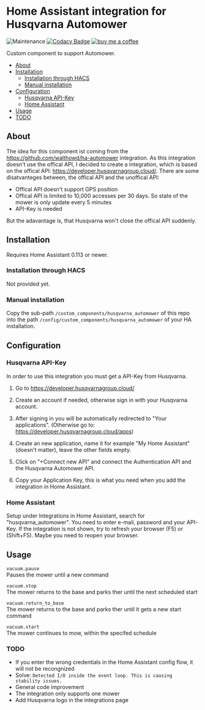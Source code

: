 # Home Assistant integration for Husqvarna Automower

![Maintenance](https://img.shields.io/maintenance/yes/2020.svg)
[![Codacy Badge](https://api.codacy.com/project/badge/Grade/f1a332b2d2de4edca8c46b6e74b2bacd)](https://app.codacy.com/manual/Thomas55555/husqvarna_automower?utm_source=github.com&utm_medium=referral&utm_content=Thomas55555/husqvarna_automower&utm_campaign=Badge_Grade_Dashboard)
[![buy me a coffee](https://img.shields.io/badge/If%20you%20like%20it-Buy%20me%20a%20coffee-orange.svg)](https://www.buymeacoffee.com/Thomas55555)

Custom component to support Automower.


- [About](#about)
- [Installation](#installation)
  - [Installation through HACS](#installation-through-hacs)
  - [Manual installation](#manual-installation)  
- [Configuration](#configuration)
  - [Husqvarna API-Key](#husqvarna-api-key)
  - [Home Assistant](#home-assistant)
- [Usage](#usage)
- [TODO](#todo)

## About

The idea for this component ist coming from the <https://github.com/walthowd/ha-automower> integration. As this integration doesn't use the offical API, I decided to create a
integration, which is based on the offical API: <https://developer.husqvarnagroup.cloud/>. There are some disatvanteges between, the offical API and the unoffical API:

- Offical API doesn't support GPS position
- Offical API is limited to 10,000 accesses per 30 days. So state of the mower is only update every 5 minutes
- API-Key is needed

But the adavantage is, that Husqvarna won't close the offical API suddenly.


## Installation

Requires Home Assistant 0.113 or newer.

### Installation through HACS

Not provided yet.

### Manual installation

Copy the sub-path `/custom_components/husqvarna_automower` of this repo into the path `/config/custom_components/husqvarna_automower` of your HA installation. 

## Configuration


### Husqvarna API-Key

In order to use this integration you must get a API-Key from Husqvarna.

1.  Go to <https://developer.husqvarnagroup.cloud/>

2.  Create an account if needed, otherwise sign in with your Husqvarna account.

3.  After signing in you will be automatically redirected to "Your applications". (Otherwise go to: <https://developer.husqvarnagroup.cloud/apps>)

4.  Create an new application, name it for example "My Home Assistant" (doesn't matter), leave the other fields empty.

5.  Click on "+Connect new API" and connect the Authentication API and the Husqvarna Automower API.

6.  Copy your Application Key, this is what you need when you add the integration in Home Assistant.

### Home Assistant

Setup under Integrations in Home Assistant, search for "husqvarna_automower". You need to enter e-mail, password and your API-Key.
If the integration is not shown, try to refresh your browser (F5) or (Shift+F5). Maybe you need to reopen your browser.

## Usage

`vacuum.pause`  
Pauses the mower until a new command

`vacuum.stop`  
The mower returns to the base and parks ther until the next scheduled start

`vacuum.return_to_base`  
The mower returns to the base and parks ther until it gets a new start command

`vacuum.start`  
The mower continues to mow, within the specifed schedule


### TODO

-  If you enter the wrong credentials in the Home Assistant config flow, it will not be recongnized
-  Solve: `Detected I/O inside the event loop. This is causing stability issues.`
-  General code improvement
-  The integration only supports one mower
-  Add Husqvarna logo in the integrations page
